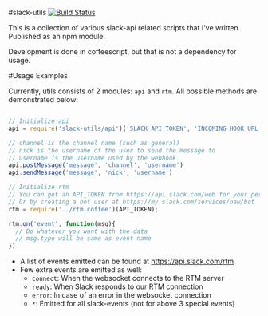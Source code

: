 #slack-utils [![Build Status](https://travis-ci.org/captn3m0/slack-utils.svg?branch=master)](https://travis-ci.org/captn3m0/slack-utils)

This is a collection of various slack-api related scripts that I've written. Published as an npm module.

Development is done in coffeescript, but that is not a dependency for usage.

#Usage Examples

Currently, utils consists of 2 modules: `api` and `rtm`. All possible methods are demonstrated below:

```js

// Initialize api
api = require('slack-utils/api')('SLACK_API_TOKEN', 'INCOMING_HOOK_URL')

// channel is the channel name (such as general)
// nick is the username of the user to send the message to
// username is the username used by the webhook
api.postMessage('message', 'channel', 'username')
api.sendMessage('message', 'nick', 'username')

// Initialize rtm
// You can get an API_TOKEN from https://api.slack.com/web for your personal account
// Or by creating a bot user at https://my.slack.com/services/new/bot
rtm = require('../rtm.coffee')(API_TOKEN);

rtm.on('event', function(msg){
  // Do whatever you want with the data
  // msg.type will be same as event name
})
```

* A list of events emitted can be found at https://api.slack.com/rtm
* Few extra events are emitted as well:
  * `connect`: When the websocket connects to the RTM server
  * `ready`: When Slack responds to our RTM connection
  * `error`: In case of an error in the websocket connection
  * `*`: Emitted for all slack-events (not for above 3 special events)
